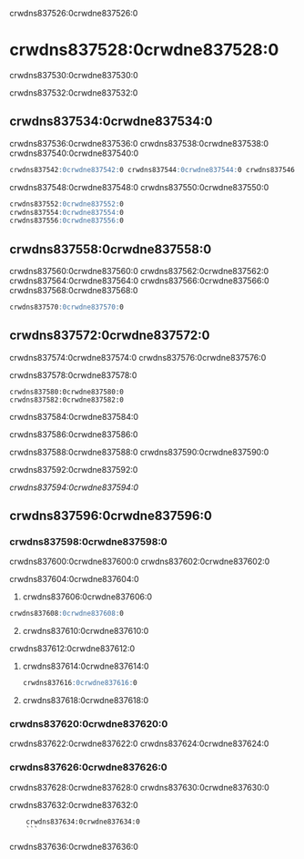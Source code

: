 crwdns837526:0crwdne837526:0
# crwdns837528:0crwdne837528:0

crwdns837530:0crwdne837530:0

crwdns837532:0crwdne837532:0

## crwdns837534:0crwdne837534:0

crwdns837536:0crwdne837536:0 crwdns837538:0crwdne837538:0 crwdns837540:0crwdne837540:0

 ```markdown
crwdns837542:0crwdne837542:0 crwdns837544:0crwdne837544:0 crwdns837546:0crwdne837546:0
```

crwdns837548:0crwdne837548:0 crwdns837550:0crwdne837550:0

 ```markdown
crwdns837552:0crwdne837552:0
crwdns837554:0crwdne837554:0
crwdns837556:0crwdne837556:0
```

## crwdns837558:0crwdne837558:0

crwdns837560:0crwdne837560:0 crwdns837562:0crwdne837562:0 crwdns837564:0crwdne837564:0 crwdns837566:0crwdne837566:0 crwdns837568:0crwdne837568:0

```markdown
crwdns837570:0crwdne837570:0
```

## crwdns837572:0crwdne837572:0

crwdns837574:0crwdne837574:0 crwdns837576:0crwdne837576:0

crwdns837578:0crwdne837578:0

```{figure} ../figures/latin-abbreviation.png
crwdns837580:0crwdne837580:0
crwdns837582:0crwdne837582:0
```

crwdns837584:0crwdne837584:0

crwdns837586:0crwdne837586:0

crwdns837588:0crwdne837588:0 crwdns837590:0crwdne837590:0

crwdns837592:0crwdne837592:0

*crwdns837594:0crwdne837594:0*

## crwdns837596:0crwdne837596:0

### crwdns837598:0crwdne837598:0

crwdns837600:0crwdne837600:0 crwdns837602:0crwdne837602:0

crwdns837604:0crwdne837604:0
1. crwdns837606:0crwdne837606:0
```markdown
crwdns837608:0crwdne837608:0
```
2. crwdns837610:0crwdne837610:0

crwdns837612:0crwdne837612:0
1. crwdns837614:0crwdne837614:0
   ```markdown
   crwdns837616:0crwdne837616:0
   ```

2. crwdns837618:0crwdne837618:0


### crwdns837620:0crwdne837620:0

crwdns837622:0crwdne837622:0 crwdns837624:0crwdne837624:0

### crwdns837626:0crwdne837626:0

crwdns837628:0crwdne837628:0 crwdns837630:0crwdne837630:0

crwdns837632:0crwdne837632:0

```
    crwdns837634:0crwdne837634:0
    ```
```

crwdns837636:0crwdne837636:0
```
